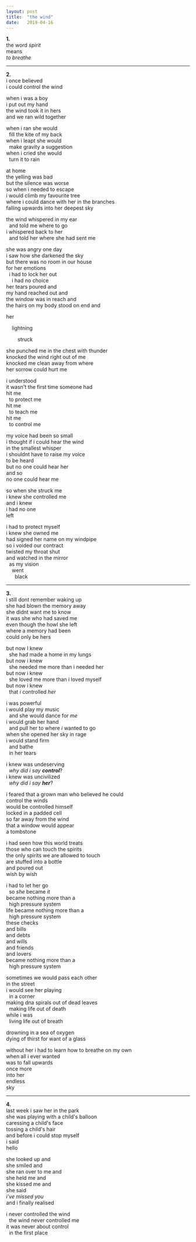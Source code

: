 ```yaml
---
layout: post
title:  "the wind"
date:   2019-04-16
---
```


__1.__  
the word _spirit_  
means  
_to breathe_  

---
__2.__  
i once believed  
i could control the wind  


when i was a boy  
i put out my hand  
the wind took it in hers  
and we ran wild together  


when i ran she would  
  fill the kite of my back  
when i leapt she would  
  make gravity a suggestion  
when i cried she would  
  turn it to rain  


at home  
the yelling was bad  
but the silence was worse  
so when i needed to escape  
i would climb my favourite tree  
where i could dance with her in the branches  
falling upwards into her deepest sky  

the wind whispered in my ear  
  and told me where to go  
i whispered back to her  
  and told her where she had sent me  


she was angry one day  
i saw how she darkened the sky  
but there was no room in our house  
for her emotions  
  i had to lock her out  
    i had no choice  
her tears poured and  
my hand reached out and  
the window was in reach and  
the hairs on my body stood on end and  

her  

    lightning  

        struck  

she punched me in the chest with thunder  
knocked the wind right out of me  
knocked me clean away from where  
her sorrow could hurt me

i understood  
it wasn't the first time someone had  
hit me  
  to protect me  
hit me  
  to teach me  
hit me  
  to control me  

my voice had been so small  
i thought if i could hear the wind  
in the smallest whisper  
i shouldnt have to raise my voice  
to be heard  
but no one could hear her  
and so  
no one could hear me  


so when she struck me  
i knew she controlled me  
and i knew  
i had no one  
left  


i had to protect myself  
i knew she owned me  
had signed her name on my windpipe  
so i voided our contract  
twisted my throat shut  
and watched in the mirror  
  as my vision  
    went  
      black  

---

__3.__  
i still dont remember waking up  
she had blown the memory away  
she didnt want me to know  
it was she who had saved me  
even though the howl she left  
where a memory had been      
could only be hers  

but now I knew  
  she had made a home in my lungs  
but now i knew  
  she needed me more than i needed her  
but now i knew  
  she loved me more than i loved myself  
but now i knew  
  that _i_ controlled _her_  


i was powerful  
i would play my music  
  and she would dance for _me_  
i would grab her hand  
  and pull her to where _i_ wanted to go  
when she opened her sky in rage  
i would stand firm  
  and bathe  
  in her tears  

i knew was undeserving  
  _why did i say __control___?  
i knew was uncivilized  
  _why did i say __her___?  

i feared that a grown man who believed he could  
control the winds  
would be controlled himself  
locked in a padded cell  
so far away from the wind  
that a window would appear  
a tombstone  

i had seen how this world treats  
those who can touch the spirits  
the only spirits we are allowed to touch  
are stuffed into a bottle  
and poured out  
wish by wish  

i had to let her go  
  so _she_ became _it_  
became nothing more than a  
  high pressure system  
life became nothing more than a  
  high pressure system  
these checks  
and bills  
and debts  
and wills  
and friends  
and lovers  
became nothing more than a  
  high pressure system  

sometimes we would pass each other  
in the street  
i would see her playing  
  in a corner  
making dna spirals out of dead leaves  
  making life out of death  
while i was  
  living life out of breath  

drowning in a sea of oxygen  
dying of thirst for want of a glass  

without her i had to learn how to breathe on my own  
when all i ever wanted  
was to fall upwards  
once more  
into her  
endless  
sky  

---
__4.__  
last week i saw her in the park  
she was playing with a child's balloon  
caressing a child's face  
tossing a child's hair  
and before i could stop myself  
i said  
hello  

she looked up and  
she smiled and  
she ran over to me and  
she held me and  
she kissed me and  
she said  
_i've missed you_  
and i finally realised  

i never controlled the wind  
  the wind never controlled me  
it was never about control  
  in the first place  
